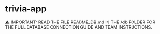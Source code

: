 # trivia-app

⚠️ IMPORTANT: READ THE FILE README_DB.md IN THE /db FOLDER FOR THE FULL DATABASE CONNECTION GUIDE AND TEAM INSTRUCTIONS.